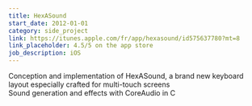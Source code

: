 ```yaml
---
title: HexASound
start_date: 2012-01-01
category: side_project
link: https://itunes.apple.com/fr/app/hexasound/id575637780?mt=8
link_placeholder: 4.5/5 on the app store
job_description: iOS
---
```


Conception and implementation of HexASound, a brand new keyboard layout especially crafted for multi-touch screens<br />
Sound generation and effects with CoreAudio in C
